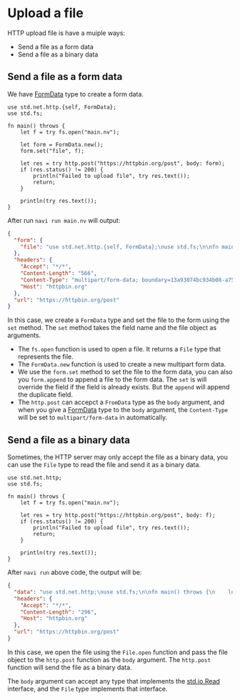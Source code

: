 # Upload a file

HTTP upload file is have a muiple ways:

- Send a file as a form data
- Send a file as a binary data

## Send a file as a form data

We have [FormData] type to create a form data.

```nv,no_run
use std.net.http.{self, FormData};
use std.fs;

fn main() throws {
    let f = try fs.open("main.nv");

    let form = FormData.new();
    form.set("file", f);

    let res = try http.post("https://httpbin.org/post", body: form);
    if (res.status() != 200) {
        println("Failed to upload file", try res.text());
        return;
    }

    println(try res.text());
}
```

After run `navi run main.nv` will output:

```json
{
  "form": {
    "file": "use std.net.http.{self, FormData};\nuse std.fs;\n\nfn main() throws {\n    let f = try fs.open(\"main.nv\");\n\n    let form = FormData.new();\n    form.set(\"file\", f);\n\n    let res = try http.post(\"https://httpbin.org/post\", body: form);\n    if (res.status() != 200) {\n        println(\"Failed to upload file\", try res.text());\n        return;\n    }\n\n    println(try res.text());\n}\n"
  },
  "headers": {
    "Accept": "*/*",
    "Content-Length": "566",
    "Content-Type": "multipart/form-data; boundary=13a93074bc934b08-a754f29d0131df2b-c3c9356adfc70e70-b3e7362cbfc28f17",
    "Host": "httpbin.org"
  },
  "url": "https://httpbin.org/post"
}
```

In this case, we create a `FormData` type and set the file to the form using the `set` method. The `set` method takes the field name and the file object as arguments.

- The `fs.open` function is used to open a file. It returns a `File` type that represents the file.
- The `FormData.new` function is used to create a new multipart form data.
- We use the `form.set` method to set the file to the form data, you can also you `form.append` to append a file to the form data. The `set` is will override the field if the field is already exists. But the `append` will append the duplicate field.
- The `http.post` can accepct a `FromData` type as the `body` argument, and when you give a [FormData] type to the `body` argument, the `Content-Type` will be set to `multipart/form-data` in automatically.

## Send a file as a binary data

Sometimes, the HTTP server may only accept the file as a binary data, you can use the `File` type to read the file and send it as a binary data.

```nv,no_run
use std.net.http;
use std.fs;

fn main() throws {
    let f = try fs.open("main.nv");

    let res = try http.post("https://httpbin.org/post", body: f);
    if (res.status() != 200) {
        println("Failed to upload file", try res.text());
        return;
    }

    println(try res.text());
}
```

After `navi run` above code, the output will be:

```json
{
  "data": "use std.net.http;\nuse std.fs;\n\nfn main() throws {\n    let f = try fs.open(\"main.nv\");\n\n    let res = try http.post(\"https://httpbin.org/post\", body: f);\n    if (res.status() != 200) {\n        println(\"Failed to upload file\", try res.text());\n        return;\n    }\n\n    println(try res.text());\n}\n",
  "headers": {
    "Accept": "*/*",
    "Content-Length": "296",
    "Host": "httpbin.org"
  },
  "url": "https://httpbin.org/post"
}
```

In this case, we open the file using the `File.open` function and pass the file object to the `http.post` function as the `body` argument. The `http.post` function will send the file as a binary data.

The `body` argument can accept any type that implements the [std.io.Read] interface, and the `File` type implements that interface.

[File.open]: /stdlib/std.fs#open
[FormData]: /stdlib/std.net.http#std.net.http.FormData
[FormData.new]: /stdlib/std.net.http#FormData#new
[std.io.Read]: /stdlib/std.io#Read
